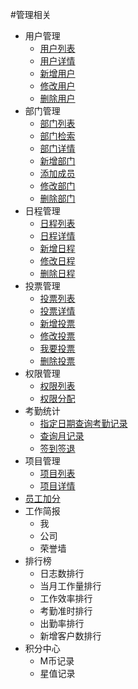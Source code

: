 #管理相关

* 用户管理
  * [用户列表](./users.md)
  * [用户详情](./users.md)
  * [新增用户](./users.md)
  * [修改用户](./users.md)
  * [删除用户](./users.md)
* 部门管理
  * [部门列表](./depts.md)
  * [部门检索](./depts.md)
  * [部门详情](./depts.md)
  * [新增部门](./depts.md)
  * [添加成员](./depts.md)
  * [修改部门](./depts.md)
  * [删除部门](./depts.md)
* 日程管理
  * [日程列表](./schedule.md)
  * [日程详情](./schedule.md)
  * [新增日程](./schedule.md)
  * [修改日程](./schedule.md)
  * [删除日程](./schedule.md)
* 投票管理
  * [投票列表](./votes.md)
  * [投票详情](./votes.md)
  * [新增投票](./votes.md)
  * [修改投票](./votes.md)
  * [我要投票](./votes.md)
  * [删除投票](./votes.md)
* 权限管理
  * [权限列表](./permis.md)
  * [权限分配](./permis.md)
* 考勤统计
  * [指定日期查询考勤记录](./attendance.md)
  * [查询月记录](./attendance.md)
  * [签到签退](./attendance.md)
* 项目管理
  * [项目列表](./projects.md)
  * [项目详情](./projects.md)
* [员工加分](./records.md)
* 工作简报
  * 我
  * 公司
  * 荣誉墙
* 排行榜
  * 日志数排行
  * 当月工作量排行
  * 工作效率排行
  * 考勤准时排行
  * 出勤率排行
  * 新增客户数排行
* 积分中心
  * M币记录
  * 星值记录